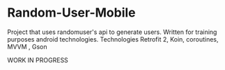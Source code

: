 # Random-User-Mobile
Project that uses randomuser's api to generate users. 
Written for training purposes android technologies. 
Technologies Retrofit 2, Koin, coroutines, MVVM , Gson

WORK IN PROGRESS
